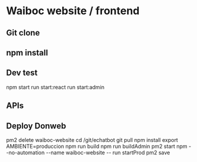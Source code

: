 # Waiboc website / frontend

## Git clone
## npm install

## Dev test
npm start
run start:react
run start:admin

## APIs


## Deploy Donweb
pm2 delete waiboc-website
cd /git/echatbot
git pull
npm install
export AMBIENTE=produccion
npm run build
npm run buildAdmin
pm2 start npm --no-automation  --name waiboc-website -- run startProd
pm2 save